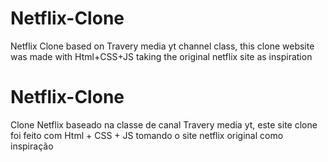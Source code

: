 # Netflix-Clone
Netflix Clone based on Travery media yt channel class, this clone website was made with Html+CSS+JS 
taking the original netflix site as inspiration


# Netflix-Clone
Clone Netflix baseado na classe de canal Travery media yt, este site clone foi feito com Html + CSS + JS
tomando o site netflix original como inspiração
